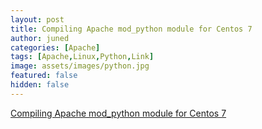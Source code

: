 ```yaml
---
layout: post
title: Compiling Apache mod_python module for Centos 7
author: juned
categories: [Apache]
tags: [Apache,Linux,Python,Link]
image: assets/images/python.jpg
featured: false
hidden: false
---
```

[Compiling Apache mod_python module for Centos 7](http://www.aboutmonitoring.com/compiling-apache-mod_python-module-centos-7-redhat-7/)